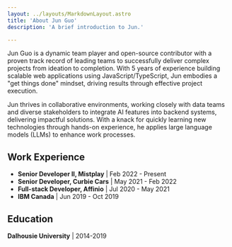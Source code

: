 ```yaml
---
layout: ../layouts/MarkdownLayout.astro
title: 'About Jun Guo'
description: 'A brief introduction to Jun.'

---
```


Jun Guo is a dynamic team player and open-source contributor with a proven track record of leading teams to successfully deliver complex projects from ideation to completion. With 5 years of experience building scalable web applications using JavaScript/TypeScript, Jun embodies a "get things done" mindset, driving results through effective project execution.

Jun thrives in collaborative environments, working closely with data teams and diverse stakeholders to integrate AI features into backend systems, delivering impactful solutions. With a knack for quickly learning new technologies through hands-on experience, he applies large language models (LLMs) to enhance work processes.


## Work Experience

- **Senior Developer II, Mistplay** | Feb 2022 - Present
- **Senior Developer, Curbie Cars** | May 2021 - Feb 2022
- **Full-stack Developer, Affinio** | Jul 2020 - May 2021
- **IBM Canada** | Jun 2019 - Oct 2019

## Education

**Dalhousie University** | 2014-2019

